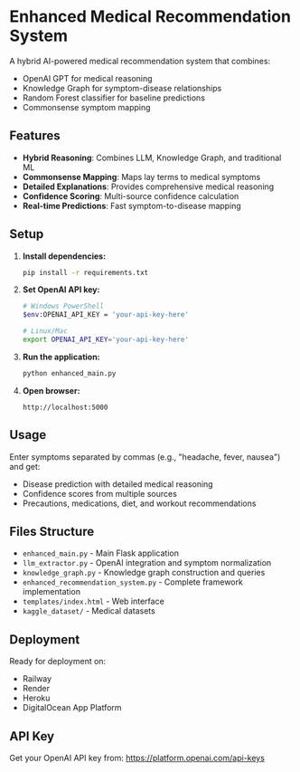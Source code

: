 # Enhanced Medical Recommendation System

A hybrid AI-powered medical recommendation system that combines:
- OpenAI GPT for medical reasoning
- Knowledge Graph for symptom-disease relationships
- Random Forest classifier for baseline predictions
- Commonsense symptom mapping

## Features

- **Hybrid Reasoning**: Combines LLM, Knowledge Graph, and traditional ML
- **Commonsense Mapping**: Maps lay terms to medical symptoms
- **Detailed Explanations**: Provides comprehensive medical reasoning
- **Confidence Scoring**: Multi-source confidence calculation
- **Real-time Predictions**: Fast symptom-to-disease mapping

## Setup

1. **Install dependencies:**
   ```bash
   pip install -r requirements.txt
   ```

2. **Set OpenAI API key:**
   ```bash
   # Windows PowerShell
   $env:OPENAI_API_KEY = 'your-api-key-here'
   
   # Linux/Mac
   export OPENAI_API_KEY='your-api-key-here'
   ```

3. **Run the application:**
   ```bash
   python enhanced_main.py
   ```

4. **Open browser:**
   ```
   http://localhost:5000
   ```

## Usage

Enter symptoms separated by commas (e.g., "headache, fever, nausea") and get:
- Disease prediction with detailed medical reasoning
- Confidence scores from multiple sources
- Precautions, medications, diet, and workout recommendations

## Files Structure

- `enhanced_main.py` - Main Flask application
- `llm_extractor.py` - OpenAI integration and symptom normalization
- `knowledge_graph.py` - Knowledge graph construction and queries
- `enhanced_recommendation_system.py` - Complete framework implementation
- `templates/index.html` - Web interface
- `kaggle_dataset/` - Medical datasets

## Deployment

Ready for deployment on:
- Railway
- Render
- Heroku
- DigitalOcean App Platform

## API Key

Get your OpenAI API key from: https://platform.openai.com/api-keys
